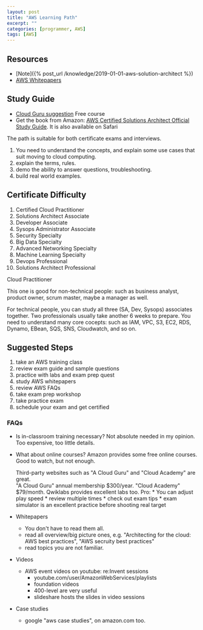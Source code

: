 ```yaml
---
layout: post
title: "AWS Learning Path"
excerpt: ""
categories: [programmer, AWS]
tags: [AWS]
---
```


## Resources
* [Note]({% post_url /knowledge/2019-01-01-aws-solution-architect %})
* [AWS Whitepapers][]

## Study Guide
* [Cloud Guru suggestion](https://acloud.guru/learn/aws-certification-preparation) Free course
* Get the book from Amazon: [AWS Certified Solutions Architect Official Study Guide][study guide]. It is also available on Safari

The path is suitable for both certificate exams and interviews.

1. You need to understand the concepts, and explain some use cases that suit moving to cloud computing.
1. explain the terms, rules.
1. demo the ability to answer questions, troubleshooting.
1. build real world examples. 

## Certificate Difficulty
1. Certified Cloud Practitioner
1. Solutions Architect Associate
1. Developer Associate
1. Sysops Administrator Associate
1. Security Specialty
1. Big Data Specialty
1. Advanced Networking Specialty
1. Machine Learning Specialty
1. Devops Professional
1. Solutions Architect Professional

Cloud Practitioner

This one is good for non-technical people: such as business analyst, product owner, scrum master, maybe a manager as well. 

For technical people, you can study all three (SA, Dev, Sysops) associates together.
Two professionals usually take another 6 weeks to prepare.
You need to understand many core cocepts: such as IAM, VPC, S3, EC2, RDS, Dynamo, EBean, SQS, SNS, Cloudwatch, and so on. 

## Suggested Steps
1. take an AWS training class
1. review exam guide and sample questions
1. practice with labs and exam prep quest
1. study AWS whitepapers
1. review AWS FAQs
1. take exam prep workshop
1. take practice exam
1. schedule your exam and get certified

### FAQs
* Is in-classroom training necessary?
    Not absolute needed in my opinion. Too expensive, too little details. 

* What about online courses?
    Amazon provides some free online courses. Good to watch, but not enough. 

    Third-party websites such as "A Cloud Guru" and "Cloud Academy" are great.     
    "A Cloud Guru" annual membership $300/year. 
    "Cloud Academy" $79/month. 
    Qwiklabs provides excellent labs too.
    Pro: 
        * You can adjust play speed
        * review multiple times
        * check out exam tips
        * exam simulator is an excellent practice before shooting real target

* Whitepapers
    * You don't have to read them all. 
    * read all overview/big picture ones, e.g. "Architecting for the cloud: AWS best practices", "AWS secruity best practices"
    * read topics you are not familiar.

* Videos
    * AWS event videos on youtube: re:Invent sessions
        * youtube.com/user/AmazonWebServices/playlists
        * foundation videos
        * 400-level are very useful
        * slideshare hosts the slides in video sessions
    
* Case studies
    * google "aws case studies", on amazon.com too.

[AWS Whitepapers]: https://aws.amazon.com/whitepapers/
[study guide]: https://www.amazon.com/Certified-Solutions-Architect-Official-Study/dp/1119138558

